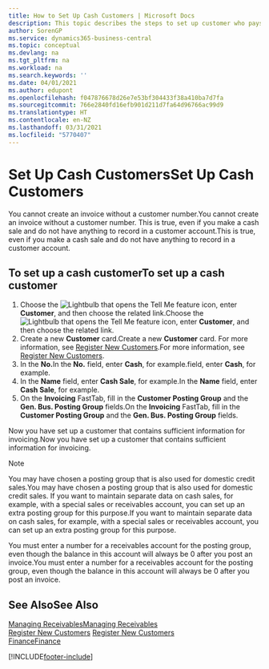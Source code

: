 ```yaml
---
title: How to Set Up Cash Customers | Microsoft Docs
description: This topic describes the steps to set up customer who pays in cash.
author: SorenGP
ms.service: dynamics365-business-central
ms.topic: conceptual
ms.devlang: na
ms.tgt_pltfrm: na
ms.workload: na
ms.search.keywords: ''
ms.date: 04/01/2021
ms.author: edupont
ms.openlocfilehash: f047876678d26e7e53bf304433f38a410ba7d7fa
ms.sourcegitcommit: 766e2840fd16efb901d211d7fa64d96766ac99d9
ms.translationtype: HT
ms.contentlocale: en-NZ
ms.lasthandoff: 03/31/2021
ms.locfileid: "5770407"
---
```

# <a name="set-up-cash-customers"></a><span data-ttu-id="2f4dd-103">Set Up Cash Customers</span><span class="sxs-lookup"><span data-stu-id="2f4dd-103">Set Up Cash Customers</span></span>
<span data-ttu-id="2f4dd-104">You cannot create an invoice without a customer number.</span><span class="sxs-lookup"><span data-stu-id="2f4dd-104">You cannot create an invoice without a customer number.</span></span> <span data-ttu-id="2f4dd-105">This is true, even if you make a cash sale and do not have anything to record in a customer account.</span><span class="sxs-lookup"><span data-stu-id="2f4dd-105">This is true, even if you make a cash sale and do not have anything to record in a customer account.</span></span>  

## <a name="to-set-up-a-cash-customer"></a><span data-ttu-id="2f4dd-106">To set up a cash customer</span><span class="sxs-lookup"><span data-stu-id="2f4dd-106">To set up a cash customer</span></span>  
1.  <span data-ttu-id="2f4dd-107">Choose the ![Lightbulb that opens the Tell Me feature](media/ui-search/search_small.png "Tell me what you want to do") icon, enter **Customer**, and then choose the related link.</span><span class="sxs-lookup"><span data-stu-id="2f4dd-107">Choose the ![Lightbulb that opens the Tell Me feature](media/ui-search/search_small.png "Tell me what you want to do") icon, enter **Customer**, and then choose the related link.</span></span>  
2.  <span data-ttu-id="2f4dd-108">Create a new **Customer** card.</span><span class="sxs-lookup"><span data-stu-id="2f4dd-108">Create a new **Customer** card.</span></span> <span data-ttu-id="2f4dd-109">For more information, see [Register New Customers](sales-how-register-new-customers.md).</span><span class="sxs-lookup"><span data-stu-id="2f4dd-109">For more information, see [Register New Customers](sales-how-register-new-customers.md).</span></span>
3.  <span data-ttu-id="2f4dd-110">In the **No.**</span><span class="sxs-lookup"><span data-stu-id="2f4dd-110">In the **No.**</span></span> <span data-ttu-id="2f4dd-111">field, enter **Cash**, for example.</span><span class="sxs-lookup"><span data-stu-id="2f4dd-111">field, enter **Cash**, for example.</span></span>  
4.  <span data-ttu-id="2f4dd-112">In the **Name** field, enter **Cash Sale**, for example.</span><span class="sxs-lookup"><span data-stu-id="2f4dd-112">In the **Name** field, enter **Cash Sale**, for example.</span></span>  
5.  <span data-ttu-id="2f4dd-113">On the **Invoicing** FastTab, fill in the **Customer Posting Group** and the **Gen. Bus. Posting Group** fields.</span><span class="sxs-lookup"><span data-stu-id="2f4dd-113">On the **Invoicing** FastTab, fill in the **Customer Posting Group** and the **Gen. Bus. Posting Group** fields.</span></span>  

 <span data-ttu-id="2f4dd-114">Now you have set up a customer that contains sufficient information for invoicing.</span><span class="sxs-lookup"><span data-stu-id="2f4dd-114">Now you have set up a customer that contains sufficient information for invoicing.</span></span>  

> [!NOTE]  
>  <span data-ttu-id="2f4dd-115">You may have chosen a posting group that is also used for domestic credit sales.</span><span class="sxs-lookup"><span data-stu-id="2f4dd-115">You may have chosen a posting group that is also used for domestic credit sales.</span></span> <span data-ttu-id="2f4dd-116">If you want to maintain separate data on cash sales, for example, with a special sales or receivables account, you can set up an extra posting group for this purpose.</span><span class="sxs-lookup"><span data-stu-id="2f4dd-116">If you want to maintain separate data on cash sales, for example, with a special sales or receivables account, you can set up an extra posting group for this purpose.</span></span>  
>   
>  <span data-ttu-id="2f4dd-117">You must enter a number for a receivables account for the posting group, even though the balance in this account will always be 0 after you post an invoice.</span><span class="sxs-lookup"><span data-stu-id="2f4dd-117">You must enter a number for a receivables account for the posting group, even though the balance in this account will always be 0 after you post an invoice.</span></span>  

## <a name="see-also"></a><span data-ttu-id="2f4dd-118">See Also</span><span class="sxs-lookup"><span data-stu-id="2f4dd-118">See Also</span></span>
[<span data-ttu-id="2f4dd-119">Managing Receivables</span><span class="sxs-lookup"><span data-stu-id="2f4dd-119">Managing Receivables</span></span>](receivables-manage-receivables.md)  
<span data-ttu-id="2f4dd-120">[Register New Customers](sales-how-register-new-customers.md)  </span><span class="sxs-lookup"><span data-stu-id="2f4dd-120">[Register New Customers](sales-how-register-new-customers.md)  </span></span>  
[<span data-ttu-id="2f4dd-121">Finance</span><span class="sxs-lookup"><span data-stu-id="2f4dd-121">Finance</span></span>](finance.md)  



[!INCLUDE[footer-include](includes/footer-banner.md)]